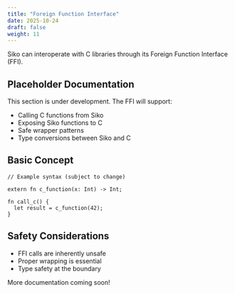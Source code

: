 ```yaml
---
title: "Foreign Function Interface"
date: 2025-10-24
draft: false
weight: 11
---
```


Siko can interoperate with C libraries through its Foreign Function Interface (FFI).

## Placeholder Documentation

This section is under development. The FFI will support:

- Calling C functions from Siko
- Exposing Siko functions to C
- Safe wrapper patterns
- Type conversions between Siko and C

## Basic Concept

```siko
// Example syntax (subject to change)

extern fn c_function(x: Int) -> Int;

fn call_c() {
  let result = c_function(42);
}
```

## Safety Considerations

- FFI calls are inherently unsafe
- Proper wrapping is essential
- Type safety at the boundary

More documentation coming soon!
